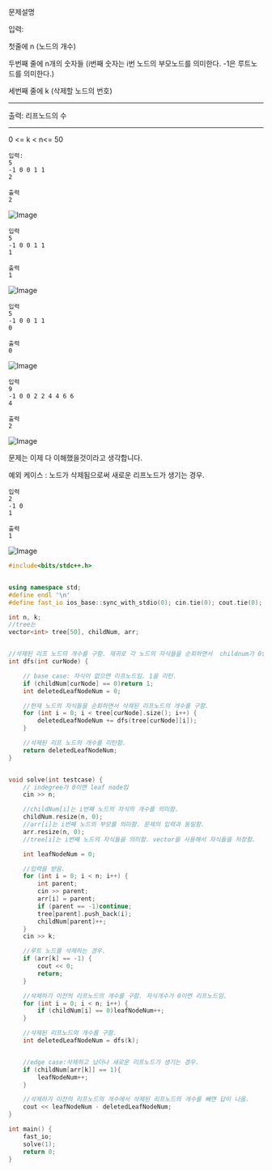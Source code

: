 문제설명

입력:

첫줄에 n (노드의 개수)

두번째 줄에 n개의 숫자들 (i번째 숫자는 i번 노드의 부모노드를 의미한다. -1은 루트노드를 의미한다.)

세번째 줄에 k (삭제할 노드의 번호)

----------------------
출력: 리프노드의 수

----------------------
0 <= k < n<= 50

```
입력:  
5
-1 0 0 1 1
2
```
```
출력
2
```
![Image](1.png)


```
입력
5
-1 0 0 1 1
1
```
```
출력
1
```
![Image](2.png)


```
입력
5
-1 0 0 1 1
0
```
```
출력
0
```
![Image](3.png)


```
입력
9
-1 0 0 2 2 4 4 6 6
4
```
```
출력
2
```
![Image](4.png)

문제는 이제 다 이해했을것이라고 생각합니다.









예외 케이스 : 노드가 삭제됨으로써 새로운 리프노드가 생기는 경우.
```
입력
2
-1 0
1
```
```
출력
1
```
![Image](5.png)



```C++
#include<bits/stdc++.h>


using namespace std;
#define endl '\n'
#define fast_io ios_base::sync_with_stdio(0); cin.tie(0); cout.tie(0);

int n, k;
//tree는 
vector<int> tree[50], childNum, arr;


//삭제된 리프 노드의 개수를 구함. 재귀로 각 노드의 자식들을 순회하면서  childnum가 0인 노드의 개수만 세면 됨.
int dfs(int curNode) {

    // base case: 자식이 없으면 리프노드임. 1을 리턴.
    if (childNum[curNode] == 0)return 1;
    int deletedLeafNodeNum = 0;

    //현재 노드의 자식들을 순회하면서 삭제된 리프노드의 개수를 구함.
    for (int i = 0; i < tree[curNode].size(); i++) {
        deletedLeafNodeNum += dfs(tree[curNode][i]);
    }

    //삭제된 리프 노드의 개수를 리턴함.
    return deletedLeafNodeNum;
}


void solve(int testcase) {
    // indegree가 0이면 leaf node임
    cin >> n;

    //childNum[i]는 i번째 노드의 자식의 개수를 의미함.
    childNum.resize(n, 0);
    //arr[i]는 i번째 노드의 부모를 의미함. 문제의 입력과 동일함.
    arr.resize(n, 0);
    //tree[i]는 i번째 노드의 자식들을 의미함. vector을 사용해서 자식들을 저장함.

    int leafNodeNum = 0;

    //입력을 받음.
    for (int i = 0; i < n; i++) {
        int parent;
        cin >> parent;
        arr[i] = parent;
        if (parent == -1)continue;
        tree[parent].push_back(i);
        childNum[parent]++;
    }
    cin >> k;

    //루트 노드를 삭제하는 경우.
    if (arr[k] == -1) {
        cout << 0;
        return;
    }

    //삭제하기 이전의 리프노드의 개수를 구함. 자식개수가 0이면 리프노드임.
    for (int i = 0; i < n; i++) {
        if (childNum[i] == 0)leafNodeNum++;
    }

    //삭제된 리프노드의 개수를 구함.
    int deletedLeafNodeNum = dfs(k);


    //edge case:삭제하고 났더나 새로운 리프노드가 생기는 경우.
    if (childNum[arr[k]] == 1){
        leafNodeNum++;
    }

    //삭제하기 이전의 리프노드의 개수에서 삭제된 리프노드의 개수를 빼면 답이 나옴.
    cout << leafNodeNum - deletedLeafNodeNum;
}

int main() {
    fast_io;
    solve(1);
    return 0;
}
```
